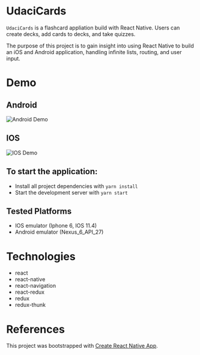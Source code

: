 # UdaciCards

`UdaciCards` is a flashcard appliation build with React Native. Users can create decks, add cards to decks, and take quizzes.

The purpose of this project is to gain insight into using React Native to build an iOS and Android application, handling infinite lists, routing, and user input.

# Demo

## Android

![Android Demo](demo/android_demo.gif)

## IOS

![IOS Demo](demo/ios_demo.gif)

## To start the application:

- Install all project dependencies with `yarn install`
- Start the development server with `yarn start`

## Tested Platforms

- IOS emulator (Iphone 6, IOS 11.4)
- Android emulator (Nexus_6_API_27)

# Technologies

- react
- react-native
- react-navigation
- react-redux
- redux
- redux-thunk

# References

This project was bootstrapped with [Create React Native App](https://github.com/react-community/create-react-native-app).
